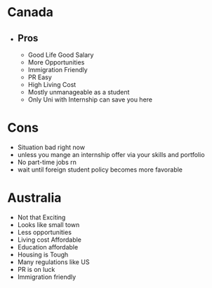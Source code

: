 
# Canada
- ## Pros 
	- Good Life Good Salary 
	- More Opportunities 
	- Immigration Friendly
	- PR Easy 
	- High Living Cost 
	- Mostly unmanageable as a student 
	- Only Uni with Internship can save you here
# Cons 
- Situation bad right now 
- unless you mange an internship offer via your skills and portfolio
- No part-time jobs rn
- wait until  foreign student policy becomes more favorable

	
	

# Australia
-  Not that Exciting 
-  Looks like small town 
- Less opportunities 
- Living cost Affordable 
-  Education affordable 
- Housing is Tough 
-  Many regulations like US
- PR is on luck 
- Immigration friendly
